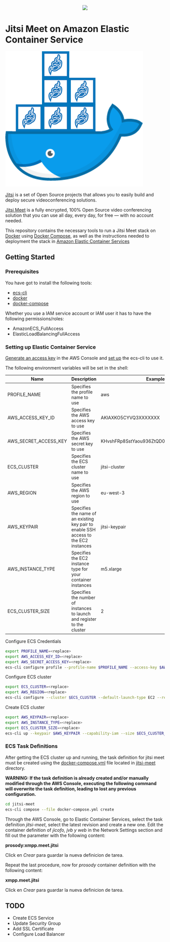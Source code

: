 
<p align="center">
  <img src="https://img.s3wfg.com/web/img/images_uploaded/8/c/dominion_logo_620x350.jpg" />
</p>

# Jitsi Meet on Amazon Elastic Container Service

![](docs/jitsi-docker.png)

[Jitsi](https://jitsi.org/) is a set of Open Source projects that allows you to easily build and deploy secure videoconferencing solutions.

[Jitsi Meet](https://jitsi.org/jitsi-meet/) is a fully encrypted, 100% Open Source video conferencing solution that you can use all day, every day, for free — with no account needed.

This repository contains the necessary tools to run a Jitsi Meet stack on [Docker](https://www.docker.com) using [Docker Compose](https://docs.docker.com/compose/), as well as the instructions needed to deployment the stack in [Amazon Elastic Container Services](https://aws.amazon.com/ecs/)

## Getting Started

### Prerequisites

You have got to install the following tools: 
- [ecs-cli](https://docs.aws.amazon.com/AmazonECS/latest/developerguide/ECS_CLI_installation.html)
- [docker](https://docs.docker.com/get-docker)
- [docker-compose](https://docs.docker.com/compose/install)

Whether you use a IAM service account or IAM user it has to have the following permissions/roles:
- AmazonECS_FullAccess
- ElasticLoadBalancingFullAccess

### Setting up Elastic Container Service

[Generate an access key](https://docs.aws.amazon.com/IAM/latest/UserGuide/id_credentials_access-keys.html#Using_CreateAccessKey) in the AWS Console and [set up](https://docs.aws.amazon.com/AmazonECS/latest/developerguide/ECS_CLI_Configuration.html) the ecs-cli to use it.

The following environment variables will be set in the shell:

| Name | Description | Example |
| --- | --- | --- |
| PROFILE_NAME | Specifies the profile name to use | aws |
| AWS_ACCESS_KEY_ID | Specifies the AWS access key to use | AKIAXKO5CYVQ3XXXXXXX |
| AWS_SECRET_ACCESS_KEY | Specifies the AWS secret key to use | KHvshFRp8SstYaou936ZtQD0IaaZXXXXXXXXXXXX |
| ECS_CLUSTER | Specifies the ECS cluster name to use | jitsi-cluster |
| AWS_REGION | Specifies the AWS region to use | eu-west-3 |
| AWS_KEYPAIR | Specifies the name of an existing key pair to enable SSH access to the EC2 instances | jitsi-keypair | 
| AWS_INSTANCE_TYPE | Specifies the EC2 instance type for your container instances | m5.xlarge |
| ECS_CLUSTER_SIZE | Specifies the number of instances to launch and register to the cluster | 2 |


Configure ECS Credentials
```bash
export PROFILE_NAME=<replace>
export AWS_ACCESS_KEY_ID=<replace>
export AWS_SECRET_ACCESS_KEY=<replace>
ecs-cli configure profile --profile-name $PROFILE_NAME --access-key $AWS_ACCESS_KEY_ID --secret-key $AWS_SECRET_ACCESS_KEY
```
 
Configure ECS cluster
```bash
export ECS_CLUSTER=<replace>
export AWS_REGION=<replace>
ecs-cli configure --cluster $ECS_CLUSTER --default-launch-type EC2 --region $AWS_REGION --config-name $ECS_CLUSTER
```

Create ECS cluster
```bash
export AWS_KEYPAIR=<replace>
export AWS_INSTANCE_TYPE=<replace>
export ECS_CLUSTER_SIZE=<replace>
ecs-cli up --keypair $AWS_KEYPAIR --capability-iam --size $ECS_CLUSTER_SIZE --instance-type $AWS_INSTANCE_TYPE --launch-type EC2
```

### ECS Task Definitions

After getting the ECS cluster up and running, the task definition for jitsi meet must be created using the [docker-compose.yml](jitsi-meet/docker-compose.yml) file located in [jitsi-meet](jitsi-meet) directory.

**WARNING: If the task definition is already created and/or manually modified through the AWS Console, executing the following command will overwrite the task definition, leading to lost any previous configuration.**


```bash
cd jitsi-meet
ecs-cli compose --file docker-compose.yml create
```

Through the AWS Console, go to Elastic Container Services, select the task definition *jitsi-meet*, select the latest revision and create a new one. Edit the container definition of *jicofo, jvb y web* in the Network Settings section and fill out the parameter with the following content:

**prosody:xmpp.meet.jitsi**

Click en *Crear* para guardar la nueva definicion de tarea.

Repeat the last procedure, now for *prosody* container definition with the following content:

**xmpp.meet.jitsi**

Click en *Crear* para guardar la nueva definicion de tarea.


## TODO
- Create ECS Service
- Update Security Group
- Add SSL Certificate
- Configure Load Balancer
